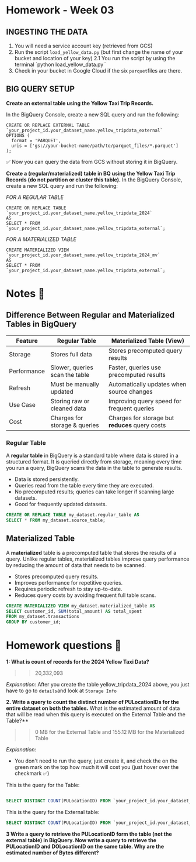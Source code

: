 # Homework - Week 03

## INGESTING THE DATA

1. You will need a service account key (retrieved from GCS)
2. Run the script `load_yellow_data.py` (but first change the name of your bucket and location of your key)
    2.1 You run the script by using the terminal `python load_yellow_data.py``
3. Check in your bucket in Google Cloud if the six `parquet`files are there.

## BIG QUERY SETUP

**Create an external table using the Yellow Taxi Trip Records.**

In the BigQuery Console, create a new SQL query and run the following:

```
CREATE OR REPLACE EXTERNAL TABLE `your_project_id.your_dataset_name.yellow_tripdata_external`
OPTIONS (
  format = 'PARQUET',
  uris = ['gs://your-bucket-name/path/to/parquet_files/*.parquet']
);

```

✅ Now you can query the data from GCS without storing it in BigQuery.

**Create a (regular/materialized) table in BQ using the Yellow Taxi Trip Records (do not partition or cluster this table).**
In the BigQuery Console, create a new SQL query and run the following:


*FOR A REGULAR TABLE*
````
CREATE OR REPLACE TABLE `your_project_id.your_dataset_name.yellow_tripdata_2024`
AS
SELECT * FROM `your_project_id.your_dataset_name.yellow_tripdata_external`;

````

*FOR A MATERIALIZED TABLE*
````
CREATE MATERIALIZED VIEW `your_project_id.your_dataset_name.yellow_tripdata_2024_mv`
AS
SELECT * FROM `your_project_id.your_dataset_name.yellow_tripdata_external`;

````

# Notes 📝

## Difference Between Regular and Materialized Tables in BigQuery

| Feature | Regular Table | Materialized Table (View) |
|---|---|---|
| Storage | Stores full data | Stores precomputed query results |
| Performance | Slower, queries scan the table | Faster, queries use precomputed results |
| Refresh | Must be manually updated | Automatically updates when source changes |
| Use Case | Storing raw or cleaned data | Improving query speed for frequent queries |
| Cost | Charges for storage & queries | Charges for storage but **reduces** query costs |

### Regular Table
A **regular table** in BigQuery is a standard table where data is stored in a structured format. It is queried directly from storage, meaning every time you run a query, BigQuery scans the data in the table to generate results.

- Data is stored persistently.
- Queries read from the table every time they are executed.
- No precomputed results; queries can take longer if scanning large datasets.
- Good for frequently updated datasets.

```sql
CREATE OR REPLACE TABLE my_dataset.regular_table AS
SELECT * FROM my_dataset.source_table;
```

## Materialized Table
A **materialized** table is a precomputed table that stores the results of a query. Unlike regular tables, materialized tables improve query performance by reducing the amount of data that needs to be scanned.

- Stores precomputed query results.
- Improves performance for repetitive queries.
- Requires periodic refresh to stay up-to-date.
- Reduces query costs by avoiding frequent full table scans.

```sql
CREATE MATERIALIZED VIEW my_dataset.materialized_table AS
SELECT customer_id, SUM(total_amount) AS total_spent
FROM my_dataset.transactions
GROUP BY customer_id;

````



# Homework questions 🏡

**1: What is count of records for the 2024 Yellow Taxi Data?**
>> 20,332,093

*Explanation:*
After you create the table yellow_tripdata_2024 above, you just have to go to `details`and look at `Storage Info`

**2. Write a query to count the distinct number of PULocationIDs for the entire dataset on both the tables.**
What is the estimated amount of data that will be read when this query is executed on the External Table and the Table?**

>> 0 MB for the External Table and 155.12 MB for the Materialized Table



*Explanation:*
- You don't need to run the query, just create it, and check the on the green mark on the top how much it will cost you (just hover over the checkmark ✅)

This is the query for the Table:

```sql

SELECT DISTINCT COUNT(PULocationID) FROM `your_project_id.your_dataset_name.yellow_tripdata_2024``

```

This is the query for the External table:
````sql
SELECT DISTINCT COUNT(PULocationID) FROM `your_project_id.your_dataset_name.yellow_tripdata_external`
````

**3 Write a query to retrieve the PULocationID form the table (not the external table) in BigQuery. Now write a query to retrieve the PULocationID and DOLocationID on the same table. Why are the estimated number of Bytes different?**






